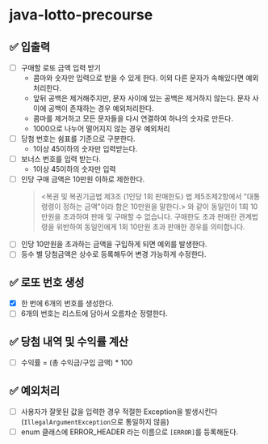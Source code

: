 # java-lotto-precourse

## ✅ 입출력

- [ ] 구매할 로또 금액 입력 받기
  - 콤마와 숫자만 입력으로 받을 수 있게 한다. 이외 다른 문자가 속해있다면 예외처리한다.
  - 앞뒤 공백은 제거해주지만, 문자 사이에 있는 공백은 제거하지 않는다. 문자 사이에 공백이 존재하는 경우 예외처리한다.
  - 콤마를 제거하고 모든 문자들을 다시 연결하여 하나의 숫자로 만든다.
  - 1000으로 나누어 떨어지지 않는 경우 예외처리
- [ ] 당첨 번호는 쉼표를 기준으로 구분한다.
  - 1이상 45이하의 숫자만 입력받는다.
- [ ] 보너스 번호를 입력 받는다.
  - 1이상 45이하의 숫자만 입력
- [ ] 인당 구매 금액은 10만원 이하로 제한한다.
  > <복권 및 복권기금법 제3조 (1인당 1회 판매한도) 법 제5조제2항에서 "대통령령이 정하는 금액"이라 함은
  10만원을 말한다.> 와 같이 동일인이 1회 10만원을 초과하여 판매 및 구매할 수 없습니다.
  구매한도 초과 판매란 관계법령을 위반하여 동일인에게 1회 10만원 초과 판매한 경우를 의미합니다.
- [ ] 인당 10만원을 초과하는 금액을 구입하게 되면 예외를 발생한다.
- [ ] 등수 별 당첨금액은 상수로 등록해두어 변경 가능하게 수정한다.

## ✅ 로또 번호 생성

- [x] 한 번에 6개의 번호를 생성한다.
- [ ] 6개의 번호는 리스트에 담아서 오름차순 정렬한다.

## ✅ 당첨 내역 및 수익률 계산

- [ ] 수익률 = (총 수익금/구입 금액) * 100

## ✅ 예외처리

- [ ] 사용자가 잘못된 값을 입력한 경우 적절한 Exception을 발생시킨다(`IllegalArgumentException`으로 통일하지 않음)
- [ ] enum 클래스에 ERROR_HEADER 라는 이름으로 `[ERROR]`를 등록해둔다.